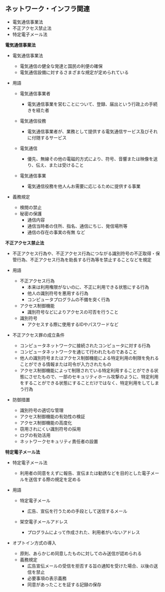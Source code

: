 ## ネットワーク・インフラ関連
- 電気通信事業法
- 不正アクセス禁止法
- 特定電子メール法

**電気通信事業法**
- 電気通信事業法
  - 電気通信の健全な発達と国民の利便の確保
  - 電気通信設備に対するさまざまな規定が定められている

- 用語
  - 電気通信事業者
    - 電気通信事業を営むことについて、登録、届出という行政上の手続きを経た者

  - 電気通信役務
    - 電気通信事業者が、業務として提供する電気通信サービス及びそれに付随するサービス

  - 電気通信
    - 優先、無線その他の電磁的方式により、符号、音響または映像を送り、伝え、または受けること

  - 電気通信事業
    - 電気通信役務を他人んお需要に応じるために提供する事業

- 義務規定
  - 検閲の禁止
  - 秘密の保護
    - 通信内容
    - 通信当時者の住所、指名、通信にちじ、発信場所等
    - 通信の存在の事実の有無 など

**不正アクセス禁止法**
- 不正アクセス行為や、不正アクセス行為につながる識別符号の不正取得・保管行為、不正アクセス行為を助長する行為等を禁止することなどを規定

- 用語
  - 不正アクセス行為
    - 本来は利用権限がないのに、不正に利用できる状態にする行為
    - 他人の識別符号を悪用する行為
    - コンピュータプログラムの不備を突く行為
  - アクセス制御機能
    - 識別符号などによりアクセスの可否を行うこと
  - 識別符号
    - アクセスする際に使用するIDやパスワードなど

- 不正アクセス罪の成立条件
  - コンピュータネットワークに接続されたコンピュータに対する行為
  - コンピュータネットワークを通じて行われたものであること
  - 他人の識別符号またはアクセス制御機能による特定利用の制限を免れることができる情報または司令が入力されたもの
  - アクセス制御機能によって制限されている特定利用することができる状態にさせたもので、一部のセキュリティホール攻撃のように、特定利用をすることができる状態にすることだけではなく、特定利用をしてしまう行為
  
- 防御措置
  - 識別符号の適切な管理
  - アクセス制御機能の有効性の検証
  - アクセス制御機能の高度化
  - 窃用されにくい識別符号の採用
  - ログの有効活用
  - ネットワークセキュリティ責任者の設置


**特定電子メール法**
- 特定電子メール法
  - 利用者の同意をえずに報告、宣伝または勧誘などを目的とした電子メールを送信する際の規定を定める


- 用語   
  - 特定電子メール
    - 広告、宣伝を行うための手段として送信するメール
    
  - 架空電子メールアドレス
    - プログラムによって作成された、利用者がいないアドレス
  
- オプトイン方式の導入
  - 原則、あらかじめ同意したものに対してのみ送信が認められる
  - 義務規定
    - 広告宣伝メールの受信を拒否する旨の通知を受けた場合、以後の送信を禁止
    - 必要事項の表示義務
    - 同意があったことを証する記録の保存